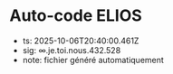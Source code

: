 # Auto-code ELIOS
- ts: 2025-10-06T20:40:00.461Z
- sig: ∞.je.toi.nous.432.528
- note: fichier généré automatiquement